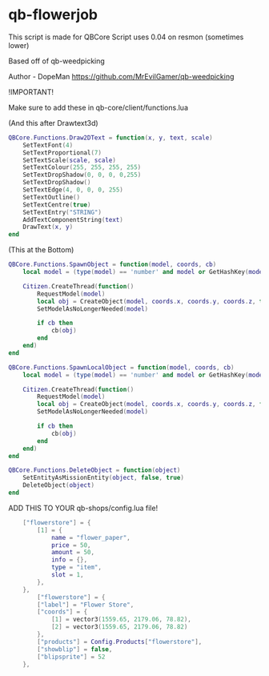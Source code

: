 # qb-flowerjob
This script is made for QBCore
Script uses 0.04 on resmon (sometimes lower)


Based off of qb-weedpicking

Author - DopeMan
https://github.com/MrEvilGamer/qb-weedpicking

!IMPORTANT!

Make sure to add these in qb-core/client/functions.lua


(And this after Drawtext3d) 

```lua
QBCore.Functions.Draw2DText = function(x, y, text, scale)
    SetTextFont(4)
    SetTextProportional(7)
    SetTextScale(scale, scale)
    SetTextColour(255, 255, 255, 255)
    SetTextDropShadow(0, 0, 0, 0,255)
    SetTextDropShadow()
    SetTextEdge(4, 0, 0, 0, 255)
    SetTextOutline()
    SetTextCentre(true)
    SetTextEntry("STRING")
    AddTextComponentString(text)
    DrawText(x, y)
end
```



(This at the Bottom)

```lua
QBCore.Functions.SpawnObject = function(model, coords, cb)
    local model = (type(model) == 'number' and model or GetHashKey(model))

    Citizen.CreateThread(function()
        RequestModel(model)
        local obj = CreateObject(model, coords.x, coords.y, coords.z, true, false, true)
        SetModelAsNoLongerNeeded(model)

        if cb then
            cb(obj)
        end
    end)
end
```
```lua
QBCore.Functions.SpawnLocalObject = function(model, coords, cb)
    local model = (type(model) == 'number' and model or GetHashKey(model))

    Citizen.CreateThread(function()
        RequestModel(model)
        local obj = CreateObject(model, coords.x, coords.y, coords.z, false, false, true)
        SetModelAsNoLongerNeeded(model)

        if cb then
            cb(obj)
        end
    end)
end
```
```lua
QBCore.Functions.DeleteObject = function(object)
    SetEntityAsMissionEntity(object, false, true)
    DeleteObject(object)
end
```



ADD THIS TO YOUR qb-shops/config.lua file!

```lua
    ["flowerstore"] = {
        [1] = {
            name = "flower_paper",
            price = 50,
            amount = 50,
            info = {},
            type = "item",
            slot = 1,
        },
    },
        ["flowerstore"] = {
        ["label"] = "Flower Store",
        ["coords"] = {
            [1] = vector3(1559.65, 2179.06, 78.82),
            [2] = vector3(1559.65, 2179.06, 78.82)
        },
        ["products"] = Config.Products["flowerstore"],
        ["showblip"] = false,
        ["blipsprite"] = 52
    },
```
    
    
